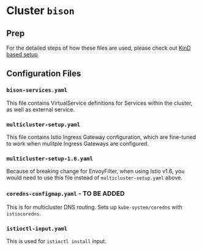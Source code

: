 # Cluster `bison`

## Prep

For the detailed steps of how these files are used, please check out [KinD based setup](https://github.com/rytswd/get-istio-multicluster/tree/main/docs/kind-based/README.md).

## Configuration Files

### `bison-services.yaml`

This file contains VirtualService definitions for Services within the cluster, as well as external service.

### `multicluster-setup.yaml`

This file contains Istio Ingress Gateway configuration, which are fine-tuned to work when mulitple Ingress Gateways are configured.

### `multicluster-setup-1.6.yaml`

Because of breaking change for EnvoyFilter, when using Istio v1.6, you would need to use this file instead of `multicluster-setup.yaml` above.

### `coredns-configmap.yaml` - TO BE ADDED

This is for multicluster DNS routing. Sets up `kube-system/coredns` with `istiocoredns`.

### `istioctl-input.yaml`

This is used for `istioctl install` input.
